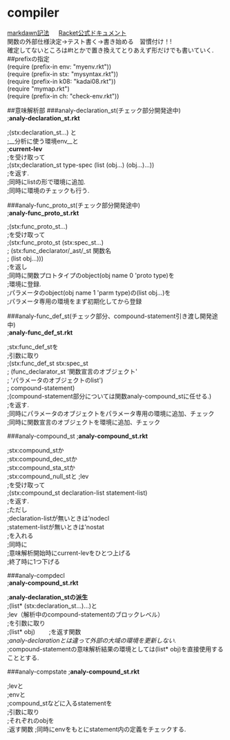 # compiler
[markdawn記法](http://kojika17.com/2013/01/starting-markdown.html)  　
[Racket公式ドキュメント](http://docs.racket-lang.org/reference/exns.html?q=error#%28def._%28%28quote._~23~25kernel%29._error%29%29)  
関数の外部仕様決定->テスト書く->書き始める　習慣付け！!   
確定してないところは#tとかで置き換えてとりあえず形だけでも書いていく.  
##prefixの指定  
(require (prefix-in env: "myenv.rkt"))  
(require (prefix-in stx: "mysyntax.rkt"))    
(require (prefix-in k08: "kadai08.rkt"))  
(require "mymap.rkt")  
(require (prefix-in ch: "check-env.rkt"))  



##意味解析部
###analy-declaration_st(チェック部分開発途中)  
;__analy-declaration_st.rkt__  

;(stx:declaration_st...) と  
;__分析に使う環境env__と   
;__current-lev__  
;を受け取って  
;(stx;declaration_st type-spec (list (obj...) (obj...)...))  
;を返す.  
;同時にlistの形で環境に追加.  
;同時に環境のチェックも行う.  

###analy-func_proto_st(チェック部分開発途中)  
;__analy-func_proto_st.rkt__

;(stx:func_proto_st...)  
;を受け取って  
;(stx:func_proto_st (stx:spec_st...)     
;                   (stx:func_declarator/_ast/_st 関数名  
;                                (list obj...)))  
;を返し    
;同時に関数プロトタイプのobject(obj name 0 'proto type)を  
;環境に登録.  
;パラメータのobject(obj name 1 'parm type)の(list obj...)を  
;パラメータ専用の環境をまず初期化してから登録  

###analy-func_def_st(チェック部分、compound-statement引き渡し開発途中)  
;__analy-func_def_st.rkt__  

;stx:func_def_stを  
;引数に取り   
;(stx:func_def_st stx:spec_st   
;                 (func_declarator_st '関数宣言のオブジェクト'  
;                                     'パラメータのオブジェクトのlist')  
;                 compound-statement)  
;(compound-statement部分については関数analy-compound_stに任せる.)  
;を返す.  
;同時にパラメータのオブジェクトをパラメータ専用の環境に追加、チェック  
;同時に関数宣言のオブジェクトを環境に追加、チェック 

###analy-compound_st
;__analy-compound_st.rkt__  

;stx:compound_stか  
;stx:compound_dec_stか  
;stx:compound_sta_stか  
;stx:compound_null_stと 
;lev  
;を受け取って    
;(stx:compound_st declaration-list statement-list)  
;を返す.    
;ただし   
;declaration-listが無いときは'nodecl  
;statement-listが無いときは'nostat  
;を入れる  
;同時に  
;意味解析開始時にcurrent-levをひとつ上げる  
;終了時に1つ下げる  

###analy-compdecl  
;__analy-compound_st.rkt__   

;__analy-declaration_stの派生__  
;(list* (stx:declaration_st...)...)と  
;lev（解析中のcompound-statementのブロックレベル）  
;を引数に取り  
;(list* obj)　　
;を返す関数  
;_analy-declarationとは違って外部の大域の環境を更新しない._  
;compound-statementの意味解析結果の環境としては(list* obj)を直接使用することとする.  

###analy-compstate 
;__analy-compound_st.rkt__   

;levと  
;envと  
;compound_stなどに入るstatementを  
;引数に取り  
;それぞれのobjを  
;返す関数
;同時にenvをもとにstatement内の定義をチェックする.  










